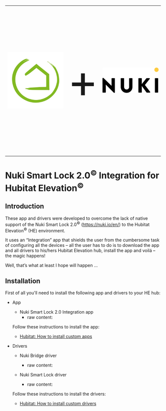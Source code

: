 <table style="width:100%">
  <tr>
    <td style="width: 45%;">
      <img src="https://raw.githubusercontent.com/MAFFPT/Hubitat/master/Nuki%20Smart%20Lock%202.0/icons/Hubitat-logo.jpg" alt="Hubitat" width="200"/>
    </td>
    <td style="width: 10%;"><p style="font-size: 150px;">+</p></td>
    <td style="width: 45%;">
      <img src="https://raw.githubusercontent.com/MAFFPT/Hubitat/master/Nuki%20Smart%20Lock%202.0/icons/Nuki-logo.png" alt="Nuki" width="200"/>
    </td>
  </tr>
</table>

# Nuki Smart Lock 2.0<sup>&copy;</sup> Integration for Hubitat Elevation<sup>&copy;</sup>

## Introduction
These app and drivers were developed to overcome the lack of native support of the Nuki Smart Lock 2.0<sup>&copy;</sup> (https://nuki.io/en/) to the Hubitat Elevation<sup>&copy;</sup> (HE) environment.

It uses an “Integration” app that shields the user from the cumbersome task of configuring all the devices – all the user has to do is to download the app and all drivers to his/hers Hubitat Elevation hub, install the app and voilá – the magic happens!

Well, that’s what at least I hope will happen …

## Installation

First of all you'll need to install the following app and drivers to your HE hub:

* App

  * Nuki Smart Lock 2.0 Integration app
     * raw content:
  
  Follow these instructions to install the app:
  
   * [Hubitat: How to install custom apps](<a href="https://docs.hubitat.com/index.php?title=How_to_Install_Custom_Apps />)
  
  
* Drivers

  * Nuki Bridge driver
     * raw content:
     
  * Nuki Smart Lock driver
     * raw content:
    
  Follow these instructions to install the drivers:
  
   * [Hubitat: How to install custom drivers](https://docs.hubitat.com/index.php?title=How_to_Install_Custom_Drivers)

